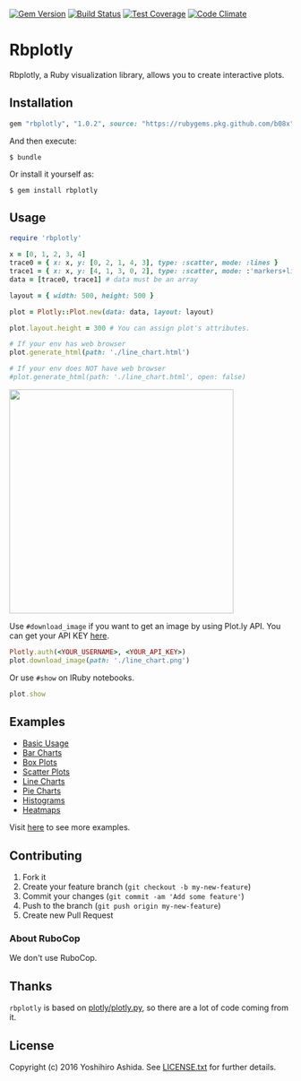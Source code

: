 [![Gem Version](https://badge.fury.io/rb/rbplotly.svg)](https://badge.fury.io/rb/rbplotly)
[![Build Status](https://github.com/b08x/rbplotly/actions/workflows/rubygem.yml/badge.svg?branch=development)](https://github.com/b08x/rbplotly/actions/workflows/rubygem.yml)
[![Test Coverage](https://codeclimate.com/github/ash1day/rbplotly/badges/coverage.svg)](https://codeclimate.com/github/ash1day/rbplotly/coverage)
[![Code Climate](https://codeclimate.com/github/ash1day/rbplotly/badges/gpa.svg)](https://codeclimate.com/github/ash1day/rbplotly)

# Rbplotly

Rbplotly, a Ruby visualization library, allows you to create interactive plots.

## Installation

```ruby
gem "rbplotly", "1.0.2", source: "https://rubygems.pkg.github.com/b08x"
```

And then execute:

    $ bundle

Or install it yourself as:

    $ gem install rbplotly

## Usage

```ruby
require 'rbplotly'

x = [0, 1, 2, 3, 4]
trace0 = { x: x, y: [0, 2, 1, 4, 3], type: :scatter, mode: :lines }
trace1 = { x: x, y: [4, 1, 3, 0, 2], type: :scatter, mode: :'markers+lines' }
data = [trace0, trace1] # data must be an array

layout = { width: 500, height: 500 }

plot = Plotly::Plot.new(data: data, layout: layout)

plot.layout.height = 300 # You can assign plot's attributes.

# If your env has web browser
plot.generate_html(path: './line_chart.html')

# If your env does NOT have web browser
#plot.generate_html(path: './line_chart.html', open: false)
```

<img src="./docs/images/line_chart.png" width="400">

Use `#download_image` if you want to get an image by using Plot.ly API. You can get your API KEY [here](https://plot.ly/settings/api).

```ruby
Plotly.auth(<YOUR_USERNAME>, <YOUR_API_KEY>)
plot.download_image(path: './line_chart.png')
```

Or use `#show` on IRuby notebooks.

```ruby
plot.show
```

## Examples

- [Basic Usage](https://nbviewer.jupyter.org/github/ash1day/rbplotly/blob/master/examples/Basic%20Usage.ipynb)
- [Bar Charts](https://nbviewer.jupyter.org/github/ash1day/rbplotly/blob/master/examples/Bar%20%20Charts.ipynb)
- [Box Plots](https://nbviewer.jupyter.org/github/ash1day/rbplotly/blob/master/examples/Box%20Plots.ipynb)
- [Scatter Plots](https://nbviewer.jupyter.org/github/ash1day/rbplotly/blob/master/examples/Scatter%20Plots.ipynb)
- [Line Charts](https://nbviewer.jupyter.org/github/ash1day/rbplotly/blob/master/examples/Line%20charts.ipynb)
- [Pie Charts](https://nbviewer.jupyter.org/github/ash1day/rbplotly/blob/master/examples/Pie%20Charts.ipynb)
- [Histograms](https://nbviewer.jupyter.org/github/ash1day/rbplotly/blob/master/examples/Histograms.ipynb)
- [Heatmaps](https://nbviewer.jupyter.org/github/ash1day/rbplotly/blob/master/examples/heatmaps.ipynb)

Visit [here](https://nbviewer.jupyter.org/github/ash1day/rbplotly/tree/master/examples/) to see more examples.

## Contributing

1. Fork it
2. Create your feature branch (`git checkout -b my-new-feature`)
3. Commit your changes (`git commit -am 'Add some feature'`)
4. Push to the branch (`git push origin my-new-feature`)
5. Create new Pull Request

### About RuboCop

We don't use RuboCop.

## Thanks

`rbplotly` is based on [plotly/plotly.py](https://github.com/plotly/plotly.py), so there are a lot of code coming from it.

## License

Copyright (c) 2016 Yoshihiro Ashida. See [LICENSE.txt](LICENSE.txt) for
further details.
